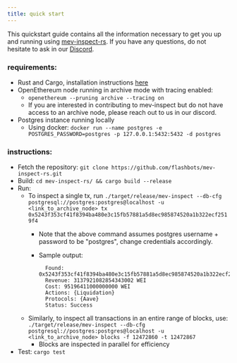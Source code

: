 ```yaml
---
title: quick start
---
```

This quickstart guide contains all the information necessary to get you up and running using [mev-inspect-rs](https://github.com/flashbots/mev-inspect-rs). If you have any questions, do not hesitate to ask in our [Discord](https://discord.gg/GezzK33W).


### requirements:
* Rust and Cargo, installation instructions [here](https://doc.rust-lang.org/cargo/getting-started/installation.html)
* OpenEthereum node running in archive mode with tracing enabled:
    *  `openethereum --pruning archive --tracing on`
    * If you are interested in contributing to mev-inspect but do not have access to an archive node, please reach out to us in our discord.
* Postgres instance running locally
    * Using docker: `docker run --name postgres -e POSTGRES_PASSWORD=postgres -p 127.0.0.1:5432:5432 -d postgres`

### instructions:
* Fetch the repository: `git clone https://github.com/flashbots/mev-inspect-rs.git`
* Build: `cd mev-inspect-rs/ && cargo build --release`
* Run:
    * To inspect a single tx, run `./target/release/mev-inspect --db-cfg postgresql://postgres:postgres@localhost -u <link_to_archive_node> tx 0x5243f353cf41f8394ba480e3c15fb57881a5d8ec985874520a1b322ecf2519f4`
        * Note that the above command assumes postgres username + password to be "postgres", change credentials accordingly.
        * Sample output:

                Found: 0x5243f353cf41f8394ba480e3c15fb57881a5d8ec985874520a1b322ecf2519f4
                Revenue: 3137921082854343002 WEI
                Cost: 95196411000000000 WEI
                Actions: {Liquidation}
                Protocols: {Aave}
                Status: Success

    * Similarly, to inspect all transactions in an entire range of blocks, use: `./target/release/mev-inspect --db-cfg postgresql://postgres:postgres@localhost -u <link_to_archive_node> blocks -f 12472860 -t 12472867`
        * Blocks are inspected in parallel for efficiency
* Test: `cargo test`
